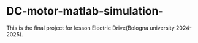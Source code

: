 # DC-motor-matlab-simulation-
This is the final project for lesson Electric Drive(Bologna university 2024-2025).
